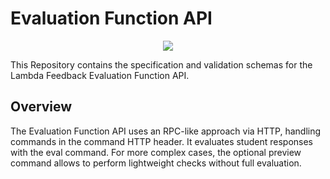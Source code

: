 # Evaluation Function API

<p style="text-align:center">
 <img src="https://github.com/lambda-feedback/evaluation-function-api/actions/workflows/openapi_docs.yml/badge.svg?branch=main" />
 <object data="https://img.shields.io/badge/Docs-OpenAPI-blue?logo=github&labelColor=24292E&link=https%3A%2F%2Flambda-feedback.github.io%2Fevaluation-function-api%2F" type="image/svg+xml"></object>
</p>

This Repository contains the specification and validation schemas for the
Lambda Feedback Evaluation Function API.

## Overview

The Evaluation Function API uses an RPC-like approach via HTTP, handling commands in the command HTTP header. It evaluates student responses with the eval command. For more complex cases, the optional preview command allows to perform lightweight checks without full evaluation.
